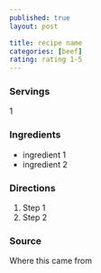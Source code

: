 ```yaml
---
published: true
layout: post

title: recipe name
categories: [beef]
rating: rating 1-5
---
```

    
### Servings
1
    
### Ingredients
- ingredient 1
- ingredient 2
  
### Directions
1. Step 1
2. Step 2
    
### Source
Where this came from
